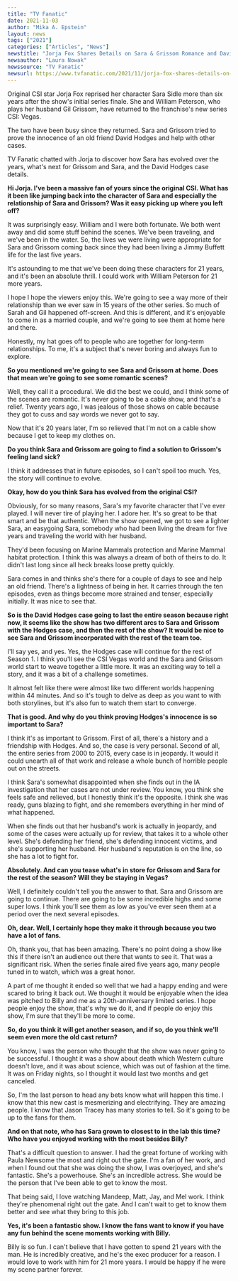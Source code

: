 ```yaml
---
title: "TV Fanatic"
date: 2021-11-03
author: "Mika A. Epstein"
layout: news
tags: ["2021"]
categories: ["Articles", "News"]
newstitle: "Jorja Fox Shares Details on Sara & Grissom Romance and David Hodges Case on CSI: Vegas"
newsauthor: "Laura Nowak"
newssource: "TV Fanatic"
newsurl: https://www.tvfanatic.com/2021/11/jorja-fox-shares-details-on-sara-and-grissom-romance-and-david-h/?utm_source=dlvr.it&utm_medium=twitter
---
```


Original CSI star Jorja Fox reprised her character Sara Sidle more than six years after the show's initial series finale. She and William Peterson, who plays her husband Gil Grissom, have returned to the franchise's new series CSI: Vegas.

The two have been busy since they returned. Sara and Grissom tried to prove the innocence of an old friend David Hodges and help with other cases.

TV Fanatic chatted with Jorja to discover how Sara has evolved over the years, what's next for Grissom and Sara, and the David Hodges case details.

**Hi Jorja. I've been a massive fan of yours since the original CSI. What has it been like jumping back into the character of Sara and especially the relationship of Sara and Grissom? Was it easy picking up where you left off?**

It was surprisingly easy. William and I were both fortunate. We both went away and did some stuff behind the scenes. We've been traveling, and we've been in the water. So, the lives we were living were appropriate for Sara and Grissom coming back since they had been living a Jimmy Buffett life for the last five years.

It's astounding to me that we've been doing these characters for 21 years, and it's been an absolute thrill. I could work with William Peterson for 21 more years.

I hope I hope the viewers enjoy this. We're going to see a way more of their relationship than we ever saw in 15 years of the other series. So much of Sarah and Gil happened off-screen. And this is different, and it's enjoyable to come in as a married couple, and we're going to see them at home here and there.

Honestly, my hat goes off to people who are together for long-term relationships. To me, it's a subject that's never boring and always fun to explore.

**So you mentioned we're going to see Sara and Grissom at home. Does that mean we're going to see some romantic scenes?**

Well, they call it a procedural. We did the best we could, and I think some of the scenes are romantic. It's never going to be a cable show, and that's a relief. Twenty years ago, I was jealous of those shows on cable because they got to cuss and say words we never got to say.

Now that it's 20 years later, I'm so relieved that I'm not on a cable show because I get to keep my clothes on.

**Do you think Sara and Grissom are going to find a solution to Grissom's feeling land sick?**

I think it addresses that in future episodes, so I can't spoil too much. Yes, the story will continue to evolve.

**Okay, how do you think Sara has evolved from the original CSI?**

Obviously, for so many reasons, Sara's my favorite character that I've ever played. I will never tire of playing her. I adore her. It's so great to be that smart and be that authentic. When the show opened, we got to see a lighter Sara, an easygoing Sara, somebody who had been living the dream for five years and traveling the world with her husband.

They'd been focusing on Marine Mammals protection and Marine Mammal habitat protection. I think this was always a dream of both of theirs to do. It didn't last long since all heck breaks loose pretty quickly.

Sara comes in and thinks she's there for a couple of days to see and help an old friend. There's a lightness of being in her. It carries through the ten episodes, even as things become more strained and tenser, especially initially. It was nice to see that.

**So is the David Hodges case going to last the entire season because right now, it seems like the show has two different arcs to Sara and Grissom with the Hodges case, and then the rest of the show?  It would be nice to see Sara and Grissom incorporated with the rest of the team too.**

I'll say yes, and yes. Yes, the Hodges case will continue for the rest of Season 1. I think you'll see the CSI Vegas world and the Sara and Grissom world start to weave together a little more. It was an exciting way to tell a story, and it was a bit of a challenge sometimes.

It almost felt like there were almost like two different worlds happening within 44 minutes. And so it's tough to delve as deep as you want to with both storylines, but it's also fun to watch them start to converge.

**That is good. And why do you think proving Hodges's innocence is so important to Sara?**

I think it's as important to Grissom. First of all, there's a history and a friendship with Hodges. And so, the case is very personal. Second of all, the entire series from 2000 to 2015, every case is in jeopardy. It would it could unearth all of that work and release a whole bunch of horrible people out on the streets.

I think Sara's somewhat disappointed when she finds out in the IA investigation that her cases are not under review. You know, you think she feels safe and relieved, but I honestly think it's the opposite. I think she was ready, guns blazing to fight, and she remembers everything in her mind of what happened.

When she finds out that her husband's work is actually in jeopardy, and some of the cases were actually up for review, that takes it to a whole other level. She's defending her friend, she's defending innocent victims, and she's supporting her husband. Her husband's reputation is on the line, so she has a lot to fight for.

**Absolutely. And can you tease what's in store for Grissom and Sara for the rest of the season? Will they be staying in Vegas?**

Well, I definitely couldn't tell you the answer to that. Sara and Grissom are going to continue. There are going to be some incredible highs and some super lows. I think you'll see them as low as you've ever seen them at a period over the next several episodes.

**Oh, dear. Well, I certainly hope they make it through because you two have a lot of fans.**

Oh, thank you, that has been amazing. There's no point doing a show like this if there isn't an audience out there that wants to see it. That was a significant risk. When the series finale aired five years ago, many people tuned in to watch, which was a great honor.

A part of me thought it ended so well that we had a happy ending and were scared to bring it back out. We thought it would be enjoyable when the idea was pitched to Billy and me as a 20th-anniversary limited series. I hope people enjoy the show, that's why we do it, and if people do enjoy this show, I'm sure that they'll be more to come.

**So, do you think it will get another season, and if so, do you think we'll seem even more the old cast return?**

You know, I was the person who thought that the show was never going to be successful. I thought it was a show about death which Western culture doesn't love, and it was about science, which was out of fashion at the time. It was on Friday nights, so I thought it would last two months and get canceled.

So, I'm the last person to head any bets know what will happen this time. I know that this new cast is mesmerizing and electrifying. They are amazing people. I know that Jason Tracey has many stories to tell. So it's going to be up to the fans for them.

**And on that note, who has Sara grown to closest to in the lab this time? Who have you enjoyed working with the most besides Billy?**

That's a difficult question to answer. I had the great fortune of working with Paula Newsome the most and right out the gate. I'm a fan of her work, and when I found out that she was doing the show, I was overjoyed, and she's fantastic. She's a powerhouse. She's an incredible actress. She would be the person that I've been able to get to know the most.

That being said, I love watching Mandeep, Matt, Jay, and Mel work. I think they're phenomenal right out the gate. And I can't wait to get to know them better and see what they bring to this job.

**Yes, it's been a fantastic show. I know the fans want to know if you have any fun behind the scene moments working with Billy.**

Billy is so fun. I can't believe that I have gotten to spend 21 years with the man. He is incredibly creative, and he's the exec producer for a reason. I would love to work with him for 21 more years. I would be happy if he were my scene partner forever.
